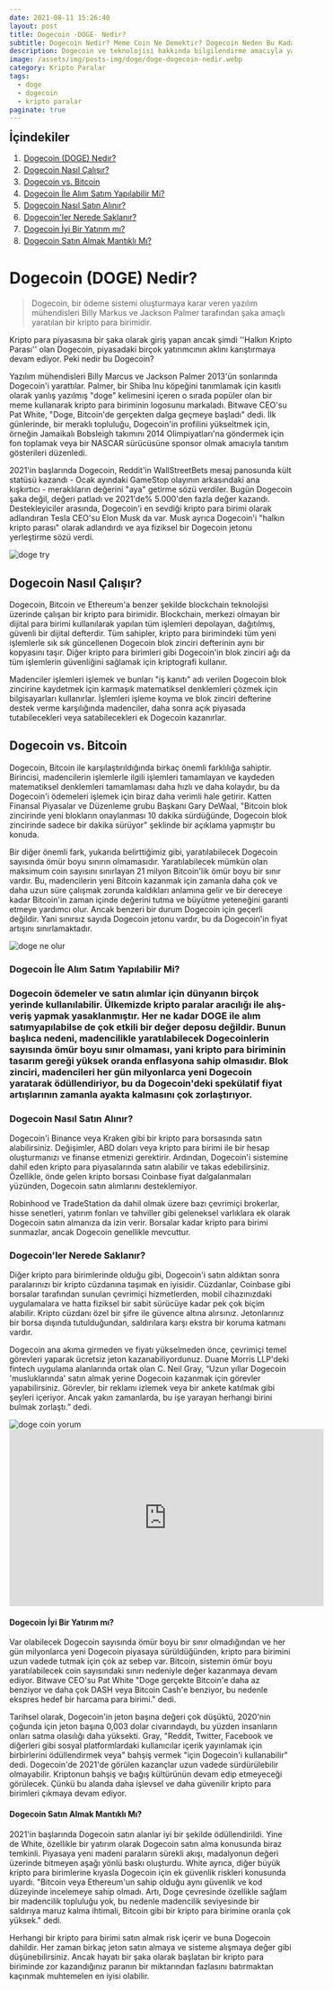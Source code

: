 ```yaml
---
date: 2021-08-11 15:26:40
layout: post
title: Dogecoin -DOGE- Nedir?
subtitle: Dogecoin Nedir? Meme Coin Ne Demektir? Dogecoin Neden Bu Kadar Çok Yükseldi?
description: Dogecoin ve teknolojisi hakkında bilgilendirme amacıyla yazılmış içerik.
image: /assets/img/posts-img/doge/doge-dogecoin-nedir.webp
category: Kripto Paralar
tags:
  - doge
  - dogecoin
  - kripto paralar
paginate: true
---
```

<b style="text-align:center; font-size: 150%;">İçindekiler</b>
<ol style="margin: 0;">
	<li style="padding: 2px;"><a href="#doge1">Dogecoin (DOGE) Nedir?</a></li>
	<li style="padding: 2px;"><a href="#doge2">Dogecoin Nasıl Çalışır?</a></li>
	<li style="padding: 2px;"><a href="#doge3">Dogecoin vs. Bitcoin</a></li>
	<li style="padding: 2px;"><a href="#doge4">Dogecoin İle Alım Satım Yapılabilir Mi?</a></li>
	<li style="padding: 2px;"><a href="#doge5">Dogecoin Nasıl Satın Alınır?</a></li>
	<li style="padding: 2px;"><a href="#doge6">Dogecoin'ler Nerede Saklanır?</a></li>
	<li style="padding: 2px;"><a href="#doge7">Dogecoin İyi Bir Yatırım mı?</a></li>
	<li style="padding: 2px;"><a href="#doge8">Dogecoin Satın Almak Mantıklı Mı?</a></li>
</ol>
<h1 id="doge1">Dogecoin (DOGE) Nedir? </h1>
<blockquote cite="https://www.wikiwand.com/en/Dogecoin">Dogecoin, bir ödeme sistemi oluşturmaya karar veren yazılım mühendisleri Billy Markus ve Jackson Palmer tarafından şaka amaçlı yaratılan bir kripto para birimidir.</blockquote>
<p>Kripto para piyasasına bir şaka olarak giriş yapan ancak şimdi ''Halkın Kripto Parası'' olan Dogecoin, piyasadaki birçok yatırımcının aklını karıştırmaya devam ediyor. Peki nedir bu Dogecoin?</p>
<p>Yazılım mühendisleri Billy Marcus ve Jackson Palmer 2013'ün sonlarında Dogecoin'i yarattılar. Palmer, bir Shiba Inu köpeğini tanımlamak için kasıtlı olarak yanlış yazılmış "doge" kelimesini içeren o sırada popüler olan bir meme kullanarak kripto para biriminin logosunu markaladı. Bitwave CEO'su Pat White, "Doge, Bitcoin'de gerçekten dalga geçmeye başladı" dedi. İlk günlerinde, bir meraklı topluluğu, Dogecoin'in profilini yükseltmek için, örneğin Jamaikalı Bobsleigh takımını 2014 Olimpiyatları'na göndermek için fon toplamak veya bir NASCAR sürücüsüne sponsor olmak amacıyla tanıtım gösterileri düzenledi. </p>
<p>2021'in başlarında Dogecoin, Reddit'in WallStreetBets mesaj panosunda kült statüsü kazandı - Ocak ayındaki GameStop olayının arkasındaki ana kışkırtıcı - meraklıların değerini "aya" getirme sözü verdiler. Bugün Dogecoin şaka değil, değeri patladı ve 2021'de% 5.000'den fazla değer kazandı. Destekleyiciler arasında, Dogecoin'i en sevdiği kripto para birimi olarak adlandıran Tesla CEO'su Elon Musk da var. Musk ayrıca Dogecoin'i "halkın kripto parası" olarak adlandırdı ve aya fiziksel bir Dogecoin jetonu yerleştirme sözü verdi. </p>
<picture>
  <source media="(min-width: 650px" srcset="/assets/img/posts-img/doge/köpekli-para.webp">
  <img src="/assets/img/posts-img/doge/kripto-para-canli.webp" alt="doge try" style="width:auto;">
</picture>
<h2 id="doge2">Dogecoin Nasıl Çalışır?</h2>
<p>Dogecoin, Bitcoin ve Ethereum'a benzer şekilde blockchain teknolojisi üzerinde çalışan bir kripto para birimidir. Blockchain, merkezi olmayan bir dijital para birimi kullanılarak yapılan tüm işlemleri depolayan, dağıtılmış, güvenli bir dijital defterdir. Tüm sahipler, kripto para birimindeki tüm yeni işlemlerle sık sık güncellenen Dogecoin blok zinciri defterinin aynı bir kopyasını taşır. Diğer kripto para birimleri gibi Dogecoin'in blok zinciri ağı da tüm işlemlerin güvenliğini sağlamak için kriptografi kullanır. </p>
<p>Madenciler işlemleri işlemek ve bunları "iş kanıtı" adı verilen Dogecoin blok zincirine kaydetmek için karmaşık matematiksel denklemleri çözmek için bilgisayarları kullanırlar. İşlemleri işleme koyma ve blok zinciri defterine destek verme karşılığında madenciler, daha sonra açık piyasada tutabilecekleri veya satabilecekleri ek Dogecoin kazanırlar. </p>

<h2 id="doge3">Dogecoin vs. Bitcoin</h2>
<p>Dogecoin, Bitcoin ile karşılaştırıldığında birkaç önemli farklılığa sahiptir. Birincisi, madencilerin işlemlerle ilgili işlemleri tamamlayan ve kaydeden matematiksel denklemleri tamamlaması daha hızlı ve daha kolaydır, bu da Dogecoin'i ödemeleri işlemek için biraz daha verimli hale getirir. Katten Finansal Piyasalar ve Düzenleme grubu Başkanı Gary DeWaal, "Bitcoin blok zincirinde yeni blokların onaylanması 10 dakika sürdüğünde, Dogecoin blok zincirinde sadece bir dakika sürüyor" şeklinde bir açıklama yapmıştır bu konuda.</p>
<p>Bir diğer önemli fark, yukarıda belirttiğimiz gibi, yaratılabilecek Dogecoin sayısında ömür boyu sınırın olmamasıdır. Yaratılabilecek mümkün olan maksimum coin sayısını sınırlayan 21 milyon Bitcoin'lik ömür boyu bir sınır vardır. Bu, madencilerin yeni Bitcoin kazanmak için zamanla daha çok ve daha uzun süre çalışmak zorunda kaldıkları anlamına gelir ve bir dereceye kadar Bitcoin'in zaman içinde değerini tutma ve büyütme yeteneğini garanti etmeye yardımcı olur. Ancak benzeri bir durum Dogecoin için geçerli değildir. Yani sınırsız sayıda Dogecoin jetonu vardır, bu da Dogecoin'in fiyat artışını sınırlamaktadır. </p>
<picture>
  <source media="(min-width: 650px" srcset="/assets/img/posts-img/doge/dogecoin-son-dakika.webp">
  <img src="/assets/img/posts-img/doge/kripto-para-fiyatlari.webp" alt="doge ne olur" style="width:auto;">
</picture>
<h3 id="doge4">Dogecoin İle Alım Satım Yapılabilir Mi?<h3>
<p>Dogecoin ödemeler ve satın alımlar için dünyanın birçok yerinde kullanılabilir. Ülkemizde kripto paralar aracılığı ile alış-veriş yapmak yasaklanmıştır. Her ne kadar DOGE ile alım satımyapılabilse de çok etkili bir değer deposu değildir. Bunun başlıca nedeni, madencilikle yaratılabilecek Dogecoinlerin sayısında ömür boyu sınır olmaması, yani kripto para biriminin tasarım gereği yüksek oranda enflasyona sahip olmasıdır. Blok zinciri, madencileri her gün milyonlarca yeni Dogecoin yaratarak ödüllendiriyor, bu da Dogecoin'deki spekülatif fiyat artışlarının zamanla ayakta kalmasını çok zorlaştırıyor. </p>
<h3 id="doge5">Dogecoin Nasıl Satın Alınır?</h3>
<p>Dogecoin'i Binance veya Kraken gibi bir kripto para borsasında satın alabilirsiniz. Değişimler, ABD doları veya kripto para birimi ile bir hesap oluşturmanızı ve finanse etmenizi gerektirir. Ardından, Dogecoin'i sistemine dahil eden kripto para piyasalarında satın alabilir ve takas edebilirsiniz. Özellikle, önde gelen kripto borsası Coinbase fiyat dalgalanmaları yüzünden, Dogecoin satın alımlarını desteklemiyor. </p>
<p>Robinhood ve TradeStation da dahil olmak üzere bazı çevrimiçi brokerlar, hisse senetleri, yatırım fonları ve tahviller gibi geleneksel varlıklara ek olarak Dogecoin satın almanıza da izin verir. Borsalar kadar kripto para birimi sunmazlar, ancak Dogecoin genellikle mevcuttur.</p>
<h3 id="doge6">Dogecoin'ler Nerede Saklanır? </h3>
<p>Diğer kripto para birimlerinde olduğu gibi, Dogecoin'i satın aldıktan sonra paralarınızı bir kripto cüzdanına taşımak en iyisidir. Cüzdanlar, Coinbase gibi borsalar tarafından sunulan çevrimiçi hizmetlerden, mobil cihazınızdaki uygulamalara ve hatta fiziksel bir sabit sürücüye kadar pek çok biçim alabilir. Kripto cüzdanı özel bir şifre ile güvence altına alırsınız. Jetonlarınız bir borsa dışında tutulduğundan, saldırılara karşı ekstra bir koruma katmanı vardır. </p>
<p>Dogecoin ana akıma girmeden ve fiyatı yükselmeden önce, çevrimiçi temel görevleri yaparak ücretsiz jeton kazanabiliyordunuz. Duane Morris LLP'deki fintech uygulama alanlarında ortak olan C. Neil Gray, “Uzun yıllar Dogecoin 'musluklarında' satın almak yerine Dogecoin kazanmak için görevler yapabilirsiniz. Görevler, bir reklamı izlemek veya bir ankete katılmak gibi şeyleri içeriyor. Ancak yakın zamanlarda, bu işe yarayan herhangi birini bulmak zorlaştı.” dedi.</p>
<picture>
  <source media="(min-width: 650px" srcset="/assets/img/posts-img/doge/doge-coin-yorum-2022.webp">
  <img src="/assets/img/posts-img/doge/dogecoin-yorum-2022.webp" alt="doge coin yorum" style="width:auto;">
</picture>
<iframe width="560" height="315" src="https://www.youtube.com/embed/x5RCfQyTDFI" title="YouTube video player" frameborder="0" allow="accelerometer; autoplay; clipboard-write; encrypted-media; gyroscope; picture-in-picture" allowfullscreen></iframe>
<h4 id="doge7">Dogecoin İyi Bir Yatırım mı?</h4>
<p>Var olabilecek Dogecoin sayısında ömür boyu bir sınır olmadığından ve her gün milyonlarca yeni Dogecoin piyasaya sürüldüğünden, kripto para birimini uzun vadede tutmak için çok az sebep var. Bitcoin, sistemin ömür boyu yaratılabilecek coin sayısındaki sınırı nedeniyle değer kazanmaya devam ediyor. Bitwave CEO'su Pat White "Doge gerçekte Bitcoin'e daha az benziyor ve daha çok DASH veya Bitcoin Cash'e benziyor, bu nedenle ekspres hedef bir harcama para birimi." dedi.</p>
<p>Tarihsel olarak, Dogecoin'in jeton başına değeri çok düşüktü, 2020'nin çoğunda için jeton başına 0,003 dolar civarındaydı, bu yüzden insanların onları satma olasılığı daha yüksekti. Gray, "Reddit, Twitter, Facebook ve diğerleri gibi sosyal platformlardaki kullanıcılar içerik yayınlamak için birbirlerini ödüllendirmek veya" bahşiş vermek "için Dogecoin'i kullanabilir" dedi. Dogecoin'de 2021'de görülen kazançlar uzun vadede sürdürülebilir olmayabilir. Kriptonun bahşiş ve bağış kültürünün devam edip etmeyeceği görülecek. Çünkü bu alanda daha işlevsel ve daha güvenilir kripto para birimleri çıkmaya devam ediyor.</p>
<h4 id="doge8">Dogecoin Satın Almak Mantıklı Mı?</h4>
<p>2021'in başlarında Dogecoin satın alanlar iyi bir şekilde ödüllendirildi. Yine de White, özellikle bir yatırım olarak Dogecoin satın alma konusunda biraz temkinli. Piyasaya yeni madeni paraların sürekli akışı, madalyonun değeri üzerinde bitmeyen aşağı yönlü baskı oluşturdu. White ayrıca, diğer büyük kripto para birimlerine kıyasla Dogecoin için ek güvenlik riskleri konusunda uyardı. "Bitcoin veya Ethereum'un sahip olduğu aynı güvenlik ve kod düzeyinde incelemeye sahip olmadı. Artı, Doge çevresinde özellikle sağlam bir madencilik topluluğu yok, bu nedenle madencilik seviyesinde bir saldırıya maruz kalma ihtimali, Bitcoin gibi bir kripto para birimine oranla çok yüksek." dedi.  </p>
<p>Herhangi bir kripto para birimi satın almak risk içerir ve buna Dogecoin dahildir. Her zaman birkaç jeton satın almaya ve sisteme alışmaya değer gibi düşünebilirsiniz. Ancak hayatı bir şaka olarak başlatan bir kripto para biriminde zor kazandığınız paranın bir miktarından fazlasını batırmaktan kaçınmak muhtemelen en iyisi olabilir. </p>
